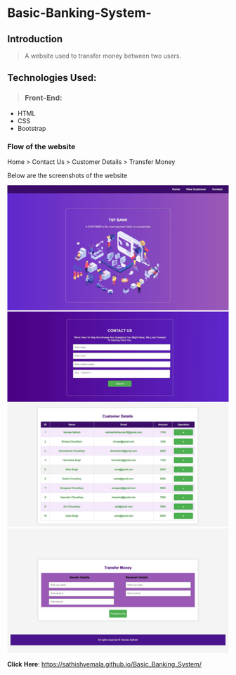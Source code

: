 # Basic-Banking-System-

## Introduction
>  
> A website used to transfer money between two users.

## Technologies Used:
>  ### Front-End:
- HTML
- CSS
- Bootstrap

### Flow of the website
Home > Contact Us > Customer Details > Transfer Money 

Below are the screenshots of the website

<img width="649" alt="1" src="Home.jpeg">
<img width="645" alt="2" src="Contact Us.jpeg">


<img width="651" alt="3" src="Customer Details.jpeg">
<img width="668" alt="5" src="Transfer Money.jpeg">

𝐂𝐥𝐢𝐜𝐤 𝐇𝐞𝐫𝐞: https://sathishvemala.github.io/Basic_Banking_System/

